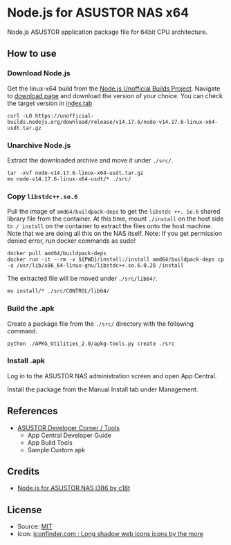 # Node.js for ASUSTOR NAS x64

Node.js ASUSTOR application package file for 64bit CPU architecture.

## How to use

### Download Node.js

Get the linux-x64 build from the [Node.js Unofficial Builds Project](https://unofficial-builds.nodejs.org/). Navigate to [download page](https://unofficial-builds.nodejs.org/download/release/) and download the version of your choice. You can check the target version in [index.tab](https://unofficial-builds.nodejs.org/download/release/index.tab)

```console
curl -LO https://unofficial-builds.nodejs.org/download/release/v14.17.6/node-v14.17.6-linux-x64-usdt.tar.gz
```

### Unarchive Node.js

Extract the downloaded archive and move it under `./src/`.

```console
tar -xvf node-v14.17.6-linux-x64-usdt.tar.gz
mv node-v14.17.6-linux-x64-usdt/* ./src/
```

### Copy `libstdc++.so.6`

Pull the image of `amd64/buildpack-deps` to get the `libstdc ++. So.6` shared library file from the container. At this time, mount `./install` on the host side to` / install` on the container to extract the files onto the host machine. Note that we are doing all this on the NAS itself.
Note: If you get permission denied error, run docker commands as sudo!

```console
docker pull amd64/buildpack-deps
docker run -it --rm -v ${PWD}/install:/install amd64/buildpack-deps cp -a /usr/lib/x86_64-linux-gnu/libstdc++.so.6.0.28 /install
```


The extracted file will be moved under `./src/lib64/`.

```console
mv install/* ./src/CONTROL/lib64/
```

### Build the .apk

Create a package file from the `./src/` directory with the following command.

```console
python ./APKG_Utilities_2.0/apkg-tools.py create ./src
```

### Install .apk

Log in to the ASUSTOR NAS administration screen and open App Central.

Install the package from the Manual Install tab under Management.

## References

- [ASUSTOR Developer Corner / Tools](https://developer.asustor.com/)
  - App Central Developer Guide
  - App Build Tools
  - Sample Custom apk

## Credits
- [Node.js for ASUSTOR NAS i386 by c18t](https://github.com/c18t/asustor-nas-app-nodejs-i386)

## License

- Source: [MIT](LICENSE)
- Icon: [iconfinder.com : Long shadow web icons icons by the more](https://www.iconfinder.com/icons/308444/javascrpt_js_library_long_shadow_nodejs_web_icon)
